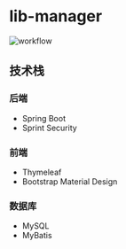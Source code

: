 # lib-manager
![workflow](https://github.com/42sun/lib-manager/actions/workflows/main.yml/badge.svg)
## 技术栈
### 后端
- Spring Boot
- Sprint Security
### 前端
- Thymeleaf
- Bootstrap Material Design
### 数据库

- MySQL
- MyBatis
